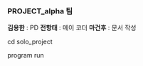 ### PROJECT_alpha 팀



**김용한** : PD **전항태** : 메이 코더 **마건후** : 문서 작성 

cd solo_project

program run




